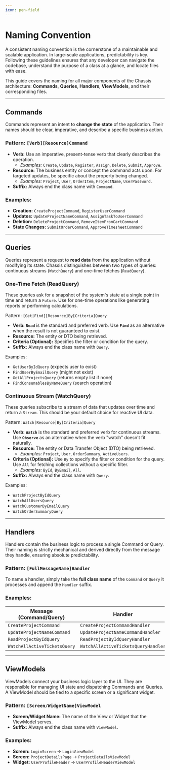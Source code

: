 ```yaml
---
icon: pen-field
---
```


# Naming Convention

A consistent naming convention is the cornerstone of a maintainable and scalable application. In large-scale applications, predictability is key. Following these guidelines ensures that any developer can navigate the codebase, understand the purpose of a class at a glance, and locate files with ease.

This guide covers the naming for all major components of the Chassis architecture: **Commands**, **Queries**, **Handlers**, **ViewModels**, and their corresponding files.

***

## Commands

Commands represent an intent to **change the state** of the application. Their names should be clear, imperative, and describe a specific business action.

### Pattern: `[Verb][Resource]Command`

* **Verb:** Use an imperative, present-tense verb that clearly describes the operation.
  * _Examples:_ `Create`, `Update`, `Register`, `Assign`, `Delete`, `Submit`, `Approve`.
* **Resource:** The business entity or concept the command acts upon. For targeted updates, be specific about the property being changed.
  * _Examples:_ `Project`, `User`, `OrderItem`, `ProjectName`, `UserPassword`.
* **Suffix:** Always end the class name with `Command`.

### Examples:

* **Creation:** `CreateProjectCommand`, `RegisterUserCommand`
* **Updates:** `UpdateProjectNameCommand`, `AssignTaskToUserCommand`
* **Deletion:** `DeleteProjectCommand`, `RemoveItemFromCartCommand`
* **State Changes:** `SubmitOrderCommand`, `ApproveTimesheetCommand`

***
## Queries

Queries represent a request to **read data** from the application without modifying its state. Chassis distinguishes between two types of queries: continuous streams (`WatchQuery`) and one-time fetches (`ReadQuery`).

### One-Time Fetch (ReadQuery)

These queries ask for a snapshot of the system's state at a single point in time and return a `Future`. Use for one-time operations like generating reports or performing calculations.

Pattern: `[Get|Find][Resource]By[Criteria]Query`

* **Verb:** **`Read`** is the standard and preferred verb. Use **`Find`** as an alternative when the result is not guaranteed to exist.
* **Resource:** The entity or DTO being retrieved.
* **Criteria (Optional):** Specifies the filter or condition for the query.
* **Suffix:** Always end the class name with `Query`.

Examples:
- `GetUserByIdQuery` (expects user to exist)
- `FindUserByEmailQuery` (might not exist)
- `GetAllProjectsQuery` (returns empty list if none)
- `FindConsumablesByNameQuery` (search operation)

### Continuous Stream (WatchQuery)

These queries subscribe to a stream of data that updates over time and return a `Stream`. This should be your default choice for reactive UI data.

Pattern: `Watch[Resource]By[Criteria]Query`

* **Verb:** **`Watch`** is the standard and preferred verb for continuous streams. Use **`Observe`** as an alternative when the verb "watch" doesn't fit naturally.
* **Resource:** The entity or Data Transfer Object (DTO) being retrieved.
  * _Examples:_ `Project`, `User`, `OrderSummary`, `ActiveUsers`.
* **Criteria (Optional):** Use `By` to specify the filter or condition for the query. Use `All` for fetching collections without a specific filter.
  * _Examples:_ `ById`, `ByEmail`, `All`.
* **Suffix:** Always end the class name with `Query`.


Examples:
* `WatchProjectByIdQuery`
* `WatchAllUsersQuery`
* `WatchCustomerByEmailQuery`
* `WatchOrderSummaryQuery`

***

## Handlers

Handlers contain the business logic to process a single Command or Query. Their naming is strictly mechanical and derived directly from the message they handle, ensuring absolute predictability.

### Pattern: `[FullMessageName]Handler`

To name a handler, simply take the **full class name** of the `Command` or `Query` it processes and append the `Handler` suffix.

### Examples:

| Message (Command/Query)           | Handler                                  |
| --------------------------------- | ---------------------------------------- |
| `CreateProjectCommand`            | `CreateProjectCommandHandler`            |
| `UpdateProjectNameCommand`        | `UpdateProjectNameCommandHandler`        |
| `ReadProjectByIdQuery`            | `ReadProjectByIdQueryHandler`            |
| `WatchAllActiveTicketsQuery`      | `WatchAllActiveTicketsQueryHandler` |

***

## ViewModels

ViewModels connect your business logic layer to the UI. They are responsible for managing UI state and dispatching Commands and Queries. A ViewModel should be tied to a specific screen or a significant widget.

### Pattern: `[Screen/WidgetName]ViewModel`

* **Screen/Widget Name:** The name of the View or Widget that the ViewModel serves.
* **Suffix:** Always end the class name with `ViewModel`.

### Examples:

* **Screen:** `LoginScreen` -> `LoginViewModel`
* **Screen:** `ProjectDetailsPage` -> `ProjectDetailsViewModel`
* **Widget:** `UserProfileHeader` -> `UserProfileHeaderViewModel`
